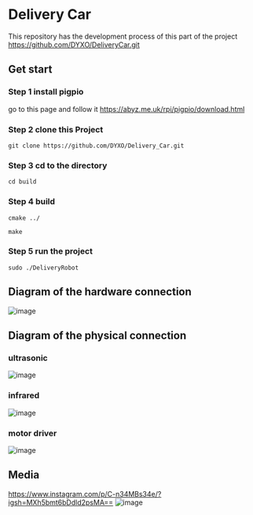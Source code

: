 # Delivery Car
This repository has the development process of this part of the project
https://github.com/DYXO/DeliveryCar.git
## Get start
### Step 1 install pigpio
go to this page and follow it
https://abyz.me.uk/rpi/pigpio/download.html
### Step 2 clone this Project
```
git clone https://github.com/DYXO/Delivery_Car.git
```
### Step 3 cd to the directory
```
cd build
```
### Step 4 build
```
cmake ../
```
```
make
```
### Step 5 run the project
```
sudo ./DeliveryRobot
```

## Diagram of the hardware connection
![image](https://github.com/DYXO/Delivery_Car/blob/main/figure/Connection.png)

## Diagram of the physical connection
### ultrasonic
![image](https://github.com/DYXO/Delivery_Car/blob/main/figure/ultrasonic.jpg)
### infrared
![image](https://github.com/DYXO/Delivery_Car/blob/main/figure/infrared.jpg)
### motor driver
![image](https://github.com/DYXO/Delivery_Car/blob/main/figure/motordriver.jpg)

## Media
https://www.instagram.com/p/C-n34MBs34e/?igsh=MXh5bmt6bDdld2psMA==
![image](https://github.com/DYXO/Delivery_Car/blob/main/figure/QRcode.jpg)

